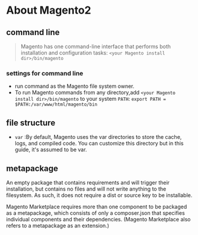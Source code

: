 # About Magento2

## command line
> Magento has one command-line interface that performs both installation and configuration tasks: `<your Magento install dir>/bin/magento`
### settings for command line
* run command as the Magento file system owner.
* To run Magento commands from any directory,add `<your Magento install dir>/bin/magento` to your system `PATH`: `export PATH = $PATH:/var/www/html/magento/bin`

## file structure
* `var` :By default, Magento uses the var directories to store the cache, logs, and compiled code. You can customize this directory but in this guide, it's assumed to be var.


## metapackage
An empty package that contains requirements and will trigger their installation, but contains no files and will not write anything to the filesystem. As such, it does not require a dist or source key to be installable.

Magento Marketplace requires more than one component to be packaged as a metapackage, which consists of only a composer.json that specifies individual components and their dependencies. (Magento Marketplace also refers to a metapackage as an extension.)
